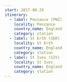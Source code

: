 ```yaml
---
start: 2017-08-29
itinerary:
  - label: Penzance (PNZ)
    locality: Penzance
    country_name: England
    category: station
  - label: St Erth (SER)
    locality: St Erth
    country_name: England
    category: station
  - label: St Ives (SIV)
    locality: St Ives
    country_name: England
    category: station
---
```

